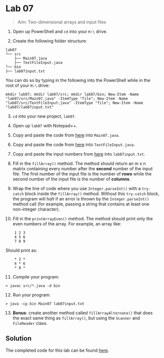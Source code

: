 # Lab 07

> Aim: Two-dimensional arrays and input files

1. Open up PowerShell and `cd` into your `H:\` drive.

2. Create the following folder structure:
```
lab07
└── src
    ├── Main07.java
    ├── TextFileInput.java
└── bin
├── lab07input.txt
```
You can do so by typing in the following into the PowerShell while in the root of your `H:\` drive:
```
mkdir lab07; mkdir lab07/src; mkdir lab07/bin; New-Item -Name "lab07/src/Main07.java" -ItemType "file"; New-Item -Name "lab07/src/TextFileInput.java" -ItemType "file"; New-Item -Name "lab07/lab07input.txt"
```
 
3. `cd` into your new project, `lab07`.

4. Open up `lab07` with Notepad++.

5. Copy and paste the code from <a href="/Misc/TODO/Main07.java" target="_blank">here</a> into `Main07.java`.

6. Copy and paste the code from <a href="/Misc/Solutions/TextFileInput.java" target="_blank">here</a> into `TextFileInput.java`.

7. Copy and paste the input numbers from <a href="/Misc/Input/lab07input.txt" target="_blank">here</a> into `lab07input.txt`.

8. Fill in the `fillArray()` method. The method should return an m x n matrix containing every number after the **second** number of the input file. The first number of the input file is the number of **rows** while the second number of the input file is the number of **columns**.

9. Wrap the line of code where you use `Integer.parseInt()` with a `try-catch` block inside the `fillArray()` method. Without this `try-catch` block, the program will *halt* if an error is thrown by the `Integer.parseInt()` method call (for example, passing a string that contains at least one non-integer character). 

10. Fill in the `printArrayEven()` method. The method should print only the even numbers of the array. For example, an array like:
```
    1 2 3
    4 5 6
    7 8 9
```
Should print as:
```
    * 2 *
    4 * 6
    * 8 * 
```
11. Compile your program:
```
> javac src/*.java -d bin
```

12. Run your program:
```
> java -cp bin Main07 lab07input.txt
```

13. **Bonus**: create another method called `fillArrayAlternate()` that does the exact same thing as `fillArray()`, but using the `Scanner` and `FileReader` class. 

## Solution
The completed code for this lab can be found <a href="/Misc/Solutions/Main07.java" target="_blank">here</a>.